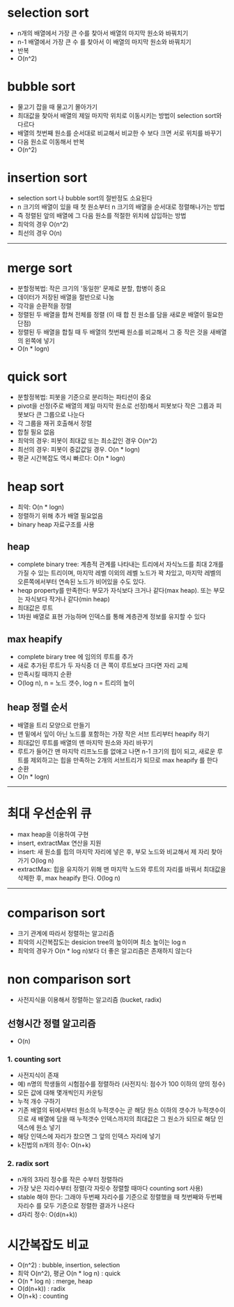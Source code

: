 # selection sort
- n개의 배열에서 가장 큰 수를 찾아서 배열의 마지막 원소와 바꿔치기
- n-1 배열에서 가장 큰 수 를 찾아서 이 배열의 마지막 원소와 바꿔치기
- 반복
- O(n^2)

# bubble sort
- 물고기 잡을 때 물고기 몰아가기
- 최대값을 찾아서 배열의 제일 마지막 위치로 이동시키는 방법이 selection sort와 다르다
- 배열의 첫번째 원소를 순서대로 비교해서 비교한 수 보다 크면 서로 위치를 바꾸기
- 다음 원소로 이동해서 반복
- O(n^2)

# insertion sort
- selection sort 나 bubble sort의 절반정도 소요된다
- n 크기의 배열이 있을 때 첫 원소부터 n 크기의 배열을 순서대로 정렬해나가는 방법
- 즉 정렬된 앞의 배열에 그 다음 원소를 적절한 위치에 삽입하는 방법
- 최악의 경우 O(n^2)
- 최선의 경우 O(n)

---

# merge sort
- 분할정복법: 작은 크기의 '동일한' 문제로 분할, 합병이 중요
- 데이터가 저장된 배열을 절반으로 나눔
- 각각을 순환적을 정렬
- 정렬된 두 배열을 합쳐 전체를 정렬 (이 때 합 친 원소를 담을 새로운 배열이 필요한 단점)
- 정렬된 두 배열을 합칠 때 두 배열의 첫번째 원소를 비교해서 그 중 작은 것을 새배열의 왼쪽에 넣기
- O(n * logn)

# quick sort
- 분할정복법: 피봇을 기준으로 분리하는 파티션이 중요
- pivot을 선정(주로 배열의 제일 마지막 원소로 선정)해서 피봇보다 작은 그룹과 피봇보다 큰 그룹으로 나눈다
- 각 그룹을 재귀 호출해서 정렬
- 합칠 필요 없음
- 최악의 경우: 피봇이 최대값 또는 최소값인 경우 O(n^2)
- 최선의 경우: 피봇이 중값값일 경우. O(n * logn)
- 평균 시간복잡도 역시 빠르다: O(n * logn)

# heap sort
- 최악: O(n * logn)
- 정렬하기 위해 추가 배열 필요없음
- binary heap 자료구조를 사용

## heap
- complete binary tree: 계층적 관계를 나타내는 트리에서 자식노드를 최대 2개를 가질 수 있는 트리이며, 마지막 레벨 이외의 레벨 노드가 꽉 차있고, 마지막 레벨의 오른쪽에서부터 연속된 노드가 비어있을 수도 있다.
- heqp property를 만족한다: 부모가 자식보다 크거나 같다(max heap). 또는 부모는 자식보다 작거나 같다(min heap)
- 최대값은 루트
- 1차원 배열로 표현 가능하며 인덱스를 통해 계층관계 정보를 유지할 수 있다

## max heapify
- complete birary tree 에 임의의 루트를 추가
- 새로 추가된 루트가 두 자식중 더 큰 쪽이 루트보다 크다면 자리 교체
- 만족시킬 때까지 순환
- O(log n),  n = 노드 갯수, log n = 트리의 높이

## heap 정렬 순서
- 배열을 트리 모양으로 만들기
- 맨 밑에서 잎이 아닌 노드를 포함하는 가장 작은 서브 트리부터 heapify 하기
- 최대값인 루트를 배열의 맨 마지막 원소와 자리 바꾸기
- 루트가 들어간 맨 마지막 리프노드를 없애고 나면 n-1 크기의 힙이 되고, 새로운 루트를 제외하고는 힙을 만족하는 2개의 서브트리가 되므로 max heapify 를 한다
- 순환
- O(n * logn)

---

# 최대 우선순위 큐
- max heap을 이용하여 구현
- insert, extractMax 연산을 지원
- insert: 새 원소를 힙의 마지막 자리에 넣은 후, 부모 노드와 비교해서 제 자리 찾아가기 O(log n)
- extractMax: 힙을 유지하기 위해 맨 마지막 노드와 루트의 자리를 바꿔서 최대값을 삭제한 후, max heapify 한다. O(log n)

---

# comparison sort
- 크기 관계에 따라서 정렬하는 알고리즘
- 최악의 시간복잡도는 desicion tree의 높이이며 최소 높이는 log n
- 최악의 경우가 O(n * log n)보다 더 좋은 알고리즘은 존재하지 않는다

# non comparison sort
- 사전지식을 이용해서 정렬하는 알고리즘 (bucket, radix)

## 선형시간 정렬 알고리즘
- O(n)

### 1. counting sort
- 사전지식이 존재
- 예) n명의 학생들의 시험점수를 정렬하라 (사전지식: 점수가 100 이하의 양의 정수)
- 모든 값에 대해 몇개씩인지 카운팅
- 누적 개수 구하기
- 기존 배열의 뒤에서부터 원소의 누적갯수는 곧 해당 원소 이하의 갯수가 누적갯수이므로 새 배열에 담을 때 누적갯수 인덱스까지의 최대값은 그 원소가 되므로 해당 인덱스에 원소 넣기
- 해당 인덱스에 자리가 찼으면 그 앞의 인덱스 자리에 넣기
- k진법의 n개의 정수: O(n+k)

### 2. radix sort
- n개의 3자리 정수를 작은 수부터 정렬하라
- 가장 낮은 자리수부터 정렬(각 자릿수 정렬할 때마다 counting sort 사용)
- stable 해야 한다: 그래야 두번째 자리수를 기준으로 정렬했을 때 첫번째와 두번째 자리수 를 모두 기준으로 정렬한 결과가 나온다
- d자리 정수: O(d(n+k))

# 시간복잡도 비교
- O(n^2) : bubble, insertion, selection
- 최악 O(n^2), 평균 O(n * log n) : quick
- O(n * log n) : merge, heap
- O(d(n+k)) : radix
- O(n+k) : counting

